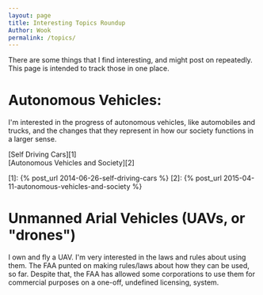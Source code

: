 ```yaml
---
layout: page
title: Interesting Topics Roundup
Author: Wook
permalink: /topics/
---
```


There are some things that I find interesting, and might post on repeatedly.  This
page is intended to track those in one place.

# Autonomous Vehicles:

I'm interested in the progress of autonomous vehicles, like automobiles and trucks,
and the changes that they represent in how our society functions in a larger sense.

[Self Driving Cars][1]  
[Autonomous Vehicles and Society][2]

[1]: {% post_url 2014-06-26-self-driving-cars %}
[2]: {% post_url 2015-04-11-autonomous-vehicles-and-society %}

# Unmanned Arial Vehicles (UAVs, or "drones")

I own and fly a UAV.  I'm very interested in the laws and rules about using them.
The FAA punted on making rules/laws about how they can be used, so far.  Despite
that, the FAA has allowed some corporations to use them for commercial purposes on
a one-off, undefined licensing, system.

